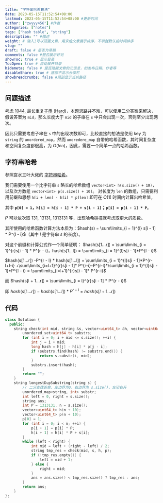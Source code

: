 ```yaml
---
title: "字符串哈希算法"
date: 2023-05-15T11:52:54+08:00
lastmod: 2023-05-15T11:52:54+08:00 #更新时间
author: ["zwyyy456"] #作者
categories: ["notes"]
tags: ["hash table", "string"]
description: "" #描述
weight: # 输入1可以顶置文章，用来给文章展示排序，不填就默认按时间排序
slug: ""
draft: false # 是否为草稿
comments: false #是否展示评论
showToc: true # 显示目录
TocOpen: true # 自动展开目录
hidemeta: false # 是否隐藏文章的元信息，如发布日期、作者等
disableShare: true # 底部不显示分享栏
showbreadcrumbs: false #顶部显示当前路径
---
```

## 问题描述
考虑 [1044. 最长重复子串 (Hard)](https://leetcode.cn/problems/longest-duplicate-substring/)，本题思路并不难，可以使用二分答案来解决，假设答案为 `mid`，那么长度大于 `mid` 的子串在 `s` 中只会出现一次，否则至少出现两次。

因此只需要考虑子串在 `s` 中的出现次数即可，比较直接的想法是使用 key 为 `string` 的 `unordered_map`，然而 `unoredere_map` 自带的哈希函数，其时间复杂度和空间复杂度都很高，为 $O(len)$，因此，需要一个简单一点的哈希函数。

## 字符串哈希
参照宫水三叶大佬的 [字符串哈希](https://mp.weixin.qq.com/s?__biz=MzU4NDE3MTEyMA==&mid=2247489813&idx=1&sn=7f3bc18ca390d85b17655f7164d8e660&chksm=fd9cb20acaeb3b1cc78abf05d6fea6d093098998ce877f799ac478247604bd267fbee6fcd989&token=1342991619&lang=zh_CN#rd)。

我们需要使用一个比字符串 `s` 略长的哈希数组 `vector<int> h(s.size() + 10)`，以及次方数组 `vector<int> p(s.size() + 10)`。
对长度为 `len` 的数组，只需要利用前缀和思想 `h[i + len] - h[i] * p[len]` 即可在 $O(1)$ 时间内计算出哈希值。

其中 **`p[0] = 1`，`h[i] = h[i - 1] * P + s[i - 1]`；`p[i] = p[i - 1] * P`**。

$P$ 可以依次取 $131,\ 13131,\ 1313131$ 等，出现哈希碰撞就考虑取更大的质数。

其所使用的哈希函数计算方法本质为：$hash(s) = \sum\limits_{i = 1}^{l} s[i - 1] * P^{l - i}$（其中 $l$ 是字符串 $s$ 的长度）。

对这个前缀和计算公式作一个简单证明：
$hash(s[1...r]) = \sum\limits_{i = 1}^{r}s[i - 1] * P^{r - i}，hash(s[1...l]) = \sum\limits_{i = 1}^{l}s[i - 1]*P^{l - i}$

$hash(s[1...r]) -P^{r - l} * hash(s[1...l])  = \sum\limits_{i = 1}^{l}s[i - 1]*P^{r-l+l-i} +\sum\limits_{i=l+1}^{r}s[i - 1]* P^{r-i}-P^{r-l}*\sum\limits_{i = 1}^{l}s[i - 1]*P^{l - i} = \sum\limits_{i=l+1}^{r}s[i - 1]* P^{r-i}$

而 $hash(s[l + 1...r]) = \sum\limits_{i = l}^{r}s[i - 1] * P^{r - i}$

即 $hash(s[1...r]) - hash(s[1...l]) * P^{r - l} = hash(s[l + 1...r])$

## 代码
```cpp
class Solution {
  public:
    string check(int mid, string &s, vector<uint64_t> &h, vector<uint64_t> &p) {
        unordered_set<uint64_t> substrs;
        for (int i = 0; i + mid <= s.size(); ++i) {
            int j = i + mid;
            long hash = h[j] - h[i] * p[j - i];
            if (substrs.find(hash) != substrs.end()) {
                return s.substr(i, mid);
            }
            substrs.insert(hash);
        }
        return "";
    }
    string longestDupSubstring(string s) {
        // 二分查找答案，左边界为0，右边界为 s.size()，左闭右开
        unordered_map<string, int> substr;
        int left = 0, right = s.size();
        string ans;
        int P = 1313131, n = s.size();
        vector<uint64_t> h(n + 10);
        vector<uint64_t> p(n + 10);
        p[0] = 1;
        for (int i = 0; i < n; ++i) {
            p[i + 1] = p[i] * P;
            h[i + 1] = h[i] * P + s[i];
        }
        while (left < right) {
            int mid = left + (right - left) / 2;
            string tmp_res = check(mid, s, h, p);
            if (!tmp_res.empty()) {
                left = mid + 1;
            } else {
                right = mid;
            }
            ans = ans.size() < tmp_res.size() ? tmp_res : ans;
        }
        return ans;
    }
};
```



